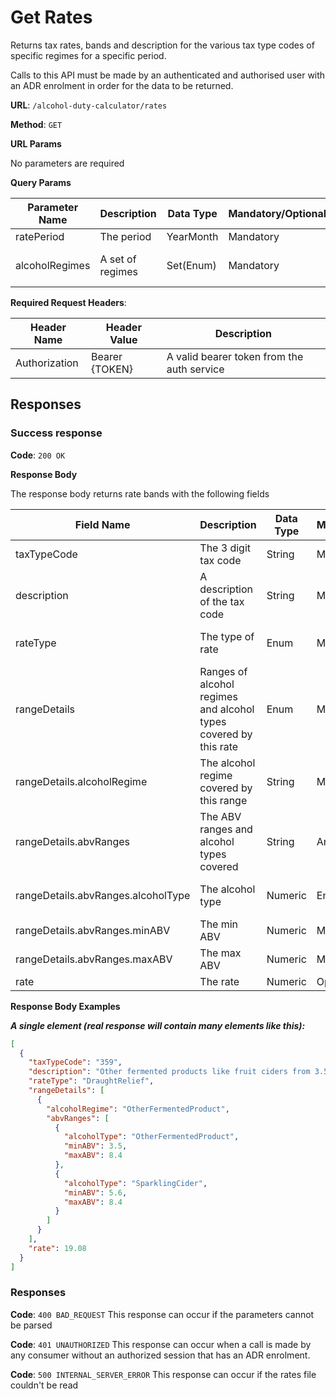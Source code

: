 # Get Rates

Returns tax rates, bands and description for the various tax type codes of specific regimes for a specific period.

Calls to this API must be made by an authenticated and authorised user with an ADR enrolment in order for the data to be returned.

**URL**: `/alcohol-duty-calculator/rates`

**Method**: `GET`

**URL Params**

No parameters are required

**Query Params**

| Parameter Name  | Description                                  | Data Type | Mandatory/Optional | Notes                                             |
|-----------------|----------------------------------------------|-----------|--------------------|---------------------------------------------------|
| ratePeriod      | The period                                   | YearMonth | Mandatory          | YYYY-MM                                           |
| alcoholRegimes  | A set of regimes                             | Set(Enum) | Mandatory          | Beer, Cider, Wine, Spirits, OtherFermentedProduct |

**Required Request Headers**:

| Header Name   | Header Value   | Description                                |
|---------------|----------------|--------------------------------------------|
| Authorization | Bearer {TOKEN} | A valid bearer token from the auth service |

## Responses

### Success response

**Code**: `200 OK`

**Response Body**

The response body returns rate bands with the following fields

| Field Name                         | Description                                                      | Data Type | Mandatory/Optional | Notes                                                                   |
|------------------------------------|------------------------------------------------------------------|-----------|--------------------|-------------------------------------------------------------------------|
| taxTypeCode                        | The 3 digit tax code                                             | String    | Mandatory          |                                                                         |
| description                        | A description of the tax code                                    | String    | Mandatory          | Only those paid or part paid (amountPaid > 0)                           |
| rateType                           | The type of rate                                                 | Enum      | Mandatory          | Core, DraughtRelief, SmallProducerRelief, DraughtAndSmallProducerRelief |
| rangeDetails                       | Ranges of alcohol regimes and alcohol types covered by this rate | Enum      | Mandatory          | Return, LPI, RPI                                                        |
| rangeDetails.alcoholRegime         | The alcohol regime covered by this range                         | String    | Mandatory          | Beer, Cider, Wine, Spirits, OtherFermentedProduct                       |
| rangeDetails.abvRanges             | The ABV ranges and alcohol types covered                         | String    | Array(Items)       |                                                                         |
| rangeDetails.abvRanges.alcoholType | The alcohol type                                                 | Numeric   | Enum               | Beer, Cider, SparklingCider, Wine, Spirits, OtherFermentedProduct       |
| rangeDetails.abvRanges.minABV      | The min ABV                                                      | Numeric   | Mandatory          | Between 0 and 100                                                       |
| rangeDetails.abvRanges.maxABV      | The max ABV                                                      | Numeric   | Mandatory          | Between 0 and 100                                                       |
| rate                               | The rate                                                         | Numeric   | Optional           |                                                                         |

**Response Body Examples**

***A single element (real response will contain many elements like this):***

```json
[
  {
    "taxTypeCode": "359",
    "description": "Other fermented products like fruit ciders from 3.5% to 8.4% or Sparkling cider from 5.6% to 8.4%, eligible for draught relief",
    "rateType": "DraughtRelief",
    "rangeDetails": [
      {
        "alcoholRegime": "OtherFermentedProduct",
        "abvRanges": [
          {
            "alcoholType": "OtherFermentedProduct",
            "minABV": 3.5,
            "maxABV": 8.4
          },
          {
            "alcoholType": "SparklingCider",
            "minABV": 5.6,
            "maxABV": 8.4
          }
        ]
      }
    ],
    "rate": 19.08
  }
]
```

### Responses

**Code**: `400 BAD_REQUEST`
This response can occur if the parameters cannot be parsed

**Code**: `401 UNAUTHORIZED`
This response can occur when a call is made by any consumer without an authorized session that has an ADR enrolment.

**Code**: `500 INTERNAL_SERVER_ERROR`
This response can occur if the rates file couldn't be read